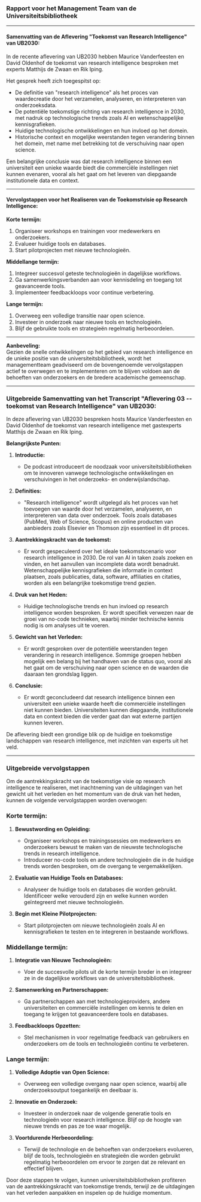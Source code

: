### Rapport voor het Management Team van de Universiteitsbibliotheek

---

#### **Samenvatting van de Aflevering "Toekomst van Research Intelligence" van UB2030:**

In de recente aflevering van UB2030 hebben Maurice Vanderfeesten en David Oldenhof de toekomst van research intelligence besproken met experts Matthijs de Zwaan en Rik Iping.

Het gesprek heeft zich toegespitst op:
- De definitie van "research intelligence" als het proces van waardecreatie door het verzamelen, analyseren, en interpreteren van onderzoeksdata.
- De potentiële toekomstige richting van research intelligence in 2030, met nadruk op technologische trends zoals AI en wetenschappelijke kennisgrafieken.
- Huidige technologische ontwikkelingen en hun invloed op het domein.
- Historische context en mogelijke weerstanden tegen verandering binnen het domein, met name met betrekking tot de verschuiving naar open science.

Een belangrijke conclusie was dat research intelligence binnen een universiteit een unieke waarde biedt die commerciële instellingen niet kunnen evenaren, vooral als het gaat om het leveren van diepgaande institutionele data en context.

---

#### **Vervolgstappen voor het Realiseren van de Toekomstvisie op Research Intelligence:**

**Korte termijn:**
1. Organiseer workshops en trainingen voor medewerkers en onderzoekers.
2. Evalueer huidige tools en databases.
3. Start pilotprojecten met nieuwe technologieën.

**Middellange termijn:**
1. Integreer succesvol geteste technologieën in dagelijkse workflows.
2. Ga samenwerkingsverbanden aan voor kennisdeling en toegang tot geavanceerde tools.
3. Implementeer feedbackloops voor continue verbetering.

**Lange termijn:**
1. Overweeg een volledige transitie naar open science.
2. Investeer in onderzoek naar nieuwe tools en technologieën.
3. Blijf de gebruikte tools en strategieën regelmatig herbeoordelen.

---

**Aanbeveling:**  
Gezien de snelle ontwikkelingen op het gebied van research intelligence en de unieke positie van de universiteitsbibliotheek, wordt het managementteam geadviseerd om de bovengenoemde vervolgstappen actief te overwegen en te implementeren om te blijven voldoen aan de behoeften van onderzoekers en de bredere academische gemeenschap.

---

### Uitgebreide Samenvatting van het Transcript "Aflevering 03 -- toekomst van Research Intelligence" van UB2030:

In deze aflevering van UB2030 bespreken hosts Maurice Vanderfeesten en David Oldenhof de toekomst van research intelligence met gastexperts Matthijs de Zwaan en Rik Iping.

**Belangrijkste Punten:**

1. **Introductie:** 
   - De podcast introduceert de noodzaak voor universiteitsbibliotheken om te innoveren vanwege technologische ontwikkelingen en verschuivingen in het onderzoeks- en onderwijslandschap.

2. **Definities:**
   - "Research intelligence" wordt uitgelegd als het proces van het toevoegen van waarde door het verzamelen, analyseren, en interpreteren van data over onderzoek. Tools zoals databases (PubMed, Web of Science, Scopus) en online producten van aanbieders zoals Elsevier en Thomson zijn essentieel in dit proces.

3. **Aantrekkingskracht van de toekomst:** 
   - Er wordt gespeculeerd over het ideale toekomstscenario voor research intelligence in 2030. De rol van AI in taken zoals zoeken en vinden, en het aanvullen van incomplete data wordt benadrukt. Wetenschappelijke kennisgrafieken die informatie in context plaatsen, zoals publicaties, data, software, affiliaties en citaties, worden als een belangrijke toekomstige trend gezien.

4. **Druk van het Heden:** 
   - Huidige technologische trends en hun invloed op research intelligence worden besproken. Er wordt specifiek verwezen naar de groei van no-code technieken, waarbij minder technische kennis nodig is om analyses uit te voeren. 

5. **Gewicht van het Verleden:** 
   - Er wordt gesproken over de potentiële weerstanden tegen verandering in research intelligence. Sommige groepen hebben mogelijk een belang bij het handhaven van de status quo, vooral als het gaat om de verschuiving naar open science en de waarden die daaraan ten grondslag liggen.

6. **Conclusie:** 
   - Er wordt geconcludeerd dat research intelligence binnen een universiteit een unieke waarde heeft die commerciële instellingen niet kunnen bieden. Universiteiten kunnen diepgaande, institutionele data en context bieden die verder gaat dan wat externe partijen kunnen leveren.

De aflevering biedt een grondige blik op de huidige en toekomstige landschappen van research intelligence, met inzichten van experts uit het veld.

---

### Uitgebreide vervolgstappen

Om de aantrekkingskracht van de toekomstige visie op research intelligence te realiseren, met inachtneming van de uitdagingen van het gewicht uit het verleden en het momentum van de druk van het heden, kunnen de volgende vervolgstappen worden overwogen:

### Korte termijn:

1. **Bewustwording en Opleiding:**
   - Organiseer workshops en trainingssessies om medewerkers en onderzoekers bewust te maken van de nieuwste technologische trends in research intelligence.
   - Introduceer no-code tools en andere technologieën die in de huidige trends worden besproken, om de overgang te vergemakkelijken.

2. **Evaluatie van Huidige Tools en Databases:**
   - Analyseer de huidige tools en databases die worden gebruikt. Identificeer welke verouderd zijn en welke kunnen worden geïntegreerd met nieuwe technologieën.

3. **Begin met Kleine Pilotprojecten:**
   - Start pilotprojecten om nieuwe technologieën zoals AI en kennisgrafieken te testen en te integreren in bestaande workflows.

### Middellange termijn:

1. **Integratie van Nieuwe Technologieën:**
   - Voer de succesvolle pilots uit de korte termijn breder in en integreer ze in de dagelijkse workflows van de universiteitsbibliotheek.

2. **Samenwerking en Partnerschappen:**
   - Ga partnerschappen aan met technologieproviders, andere universiteiten en commerciële instellingen om kennis te delen en toegang te krijgen tot geavanceerdere tools en databases.

3. **Feedbackloops Opzetten:**
   - Stel mechanismen in voor regelmatige feedback van gebruikers en onderzoekers om de tools en technologieën continu te verbeteren.

### Lange termijn:

1. **Volledige Adoptie van Open Science:**
   - Overweeg een volledige overgang naar open science, waarbij alle onderzoeksoutput toegankelijk en deelbaar is.

2. **Innovatie en Onderzoek:**
   - Investeer in onderzoek naar de volgende generatie tools en technologieën voor research intelligence. Blijf op de hoogte van nieuwe trends en pas ze toe waar mogelijk.

3. **Voortdurende Herbeoordeling:**
   - Terwijl de technologie en de behoeften van onderzoekers evolueren, blijf de tools, technologieën en strategieën die worden gebruikt regelmatig herbeoordelen om ervoor te zorgen dat ze relevant en effectief blijven.

Door deze stappen te volgen, kunnen universiteitsbibliotheken profiteren van de aantrekkingskracht van toekomstige trends, terwijl ze de uitdagingen van het verleden aanpakken en inspelen op de huidige momentum.
